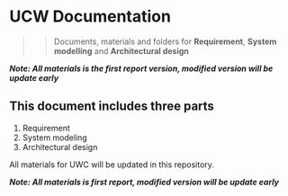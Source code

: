 # UCW Documentation

>> Documents, materials and folders for **Requirement**, **System modelling** and **Architectural design**

***Note: All materials is  the first report version, modified version will be update early***

## This document includes three parts

1. Requirement
2. System modeling
3. Architectural design

All materials for UWC will be updated in this repository.

***Note: All materials is first report, modified version will be update early***
